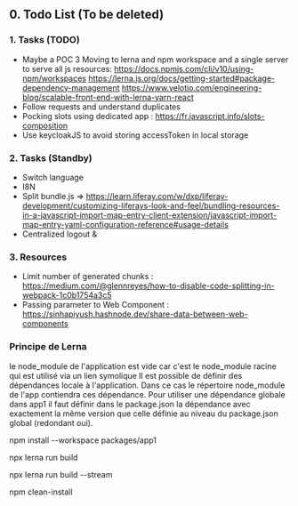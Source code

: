 ## 0. Todo List (To be deleted)

### 1. Tasks (TODO)
- Maybe a POC 3 Moving to lerna and npm workspace and a single server to serve all js resources: https://docs.npmjs.com/cli/v10/using-npm/workspaces https://lerna.js.org/docs/getting-started#package-dependency-management https://www.velotio.com/engineering-blog/scalable-front-end-with-lerna-yarn-react
- Follow requests and understand duplicates
- Pocking slots using dedicated app : https://fr.javascript.info/slots-composition
- Use keycloakJS to avoid storing accessToken in local storage

### 2. Tasks (Standby)
- Switch language
- I8N
- Split bundle.js => https://learn.liferay.com/w/dxp/liferay-development/customizing-liferays-look-and-feel/bundling-resources-in-a-javascript-import-map-entry-client-extension/javascript-import-map-entry-yaml-configuration-reference#usage-details
- Centralized logout & 

### 3. Resources
- Limit number of generated chunks : https://medium.com/@glennreyes/how-to-disable-code-splitting-in-webpack-1c0b1754a3c5
- Passing parameter to Web Component : https://sinhapiyush.hashnode.dev/share-data-between-web-components

### Principe de Lerna 
le node_module de l'application est vide car c'est le node_module racine qui est utilisé via un lien symolique
Il est possible de définir des dépendances locale à l'application. Dans ce cas le répertoire node_module de l'app contiendra ces dépendance.
Pour utiliser une dépendance globale dans app1 il faut définir dans le package.json la dépendance avec exactement la même version que celle définie au niveau du package.json global (redondant oui).

npm install --workspace packages/app1

npx lerna run build

npx lerna run build --stream

npm clean-install
